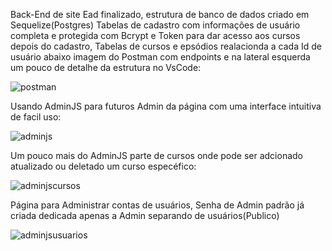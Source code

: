 Back-End de site Ead finalizado, estrutura de banco de dados criado em Sequelize(Postgres) Tabelas de cadastro com informações de usuário
completa e protegida com Bcrypt e Token para dar acesso aos cursos depois do cadastro, Tabelas de cursos e epsódios realacionda a cada Id de usuário
abaixo imagem do Postman com endpoints e na lateral esquerda um pouco de detalhe da estrutura no VsCode:


![postman](https://user-images.githubusercontent.com/97806169/187003449-b96dabb3-5b32-4f3c-a7b6-ee14084a2913.png)



Usando AdminJS para futuros Admin da página com uma interface intuitiva de facil uso:


![adminjs](https://user-images.githubusercontent.com/97806169/187003571-14f65298-e030-4450-8d90-ae91efcbe781.png)


Um pouco mais do AdminJS parte de cursos onde pode ser adcionado atualizado ou deletado um curso especéfico:



![adminjscursos](https://user-images.githubusercontent.com/97806169/187004066-0e74f1f0-3805-4c37-ab28-42dee2b65468.png)


Página para Administrar contas de usuários, Senha de Admin padrão já criada dedicada apenas a Admin separando de usuários(Publico)

![adminjsusuarios](https://user-images.githubusercontent.com/97806169/187004795-b2987fd1-3d71-4a5d-a2d7-573fe094f659.png)



